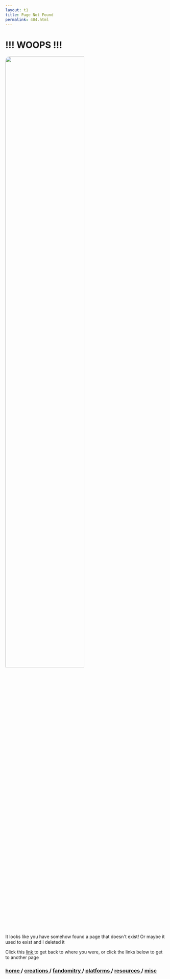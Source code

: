 ```yaml
---
layout: t1
title: Page Not Found
permalink: 404.html
---
```

# !!! WOOPS !!!

<img src="/_img/1pagenotfound.webp" style="width:70%; border-radius:15px; border:2px solid var(--brdr); margin: auto;">

It looks like you have somehow found a page that doesn't exist! Or maybe it used to exist and I deleted it

Click this <a href="javascript:window.history.back()">link <i class="ph ph-link"></i></a> to get back to where you were, or click the links below to get to another page
  
### [home <i class="ph ph-house"></i>](/home) / [creations <i class="ph ph-palette"></i>](/creations) / [fandomitry <i class="ph ph-scroll"></i>](/fandomitry) / [platforms <i class="ph ph-globe"></i>](/platforms) / [resources <i class="ph ph-bookmark"></i>](/resources) / [misc <i class="ph ph-folder"></i>](/misc)